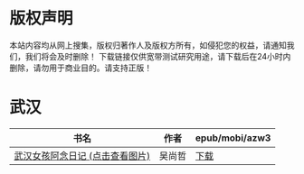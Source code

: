 # 版权声明

本站内容均从网上搜集，版权归著作人及版权方所有，如侵犯您的权益，请通知我们，我们将会及时删除！ 下载链接仅供宽带测试研究用途，请下载后在24小时内删除，请勿用于商业目的。请支持正版！

# 武汉

| 书名 | 作者 | epub/mobi/azw3 |
| --- | --- | --- |
| [武汉女孩阿念日记 (点击查看图片)](https://www.dushupai.com/attachment/2024/06/11/af34c7e8ae0a371c.jpg) | 吴尚哲 | [下载](https://url89.ctfile.com/f/31084289-1375510366-230d26?p=8866) |
